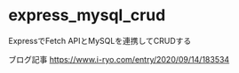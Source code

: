 # express_mysql_crud
ExpressでFetch APIとMySQLを連携してCRUDする

ブログ記事
https://www.i-ryo.com/entry/2020/09/14/183534